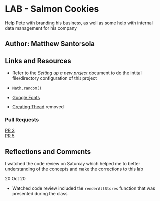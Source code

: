 
# LAB - Salmon Cookies

 Help Pete with branding his business, as well as some help with internal data management for his company

## Author: Matthew Santorsola

## Links and Resources

- Refer to the *Setting up a new project* document to do the intital file/directory configuration of this project

- [`Math.random()`](https://developer.mozilla.org/en-US/docs/Web/JavaScript/Reference/Global_Objects/Math/random)

- [Google Fonts](https://developers.google.com/fonts/docs/getting_started)
- ~~[Creating Thead](https://www.valentinog.com/blog/html-table/)~~ removed

### Pull Requests

[PR 3](https://github.com/santorsm/cookie-stand/pull/3)  
[PR 5](https://github.com/santorsm/cookie-stand/pull/5)

## Reflections and Comments

I watched the code review on Saturday which helped me to better understanding of the concepts and make the corrections to this lab

20 Oct 20

- Watched code review included the `renderAllStores` function that was presented during the class
